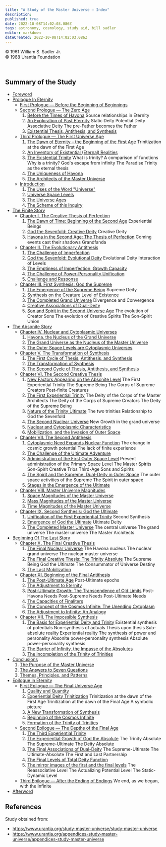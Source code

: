 ```yaml
---
title: "A Study of the Master Universe — Index"
description: 
published: true
date: 2022-10-08T14:02:03.086Z
tags: astronomy, cosmology, study aid, bill sadler
editor: markdown
dateCreated: 2022-10-08T14:02:03.086Z
---
```


<p class="v-card v-sheet theme--light grey lighten-3 px-2">© 1961 William S. Sadler Jr.<br>© 1968 Urantia Foundation</p>

<br>

## Summary of the Study

* [Foreword](/en/article/William_S_Sadler_Jr/Study_of_the_Master_Universe/Foreword)
* [Prologue In Eternity](/en/article/William_S_Sadler_Jr/Study_of_the_Master_Universe/Prologue_in_eternity)
    * [First Prologue — Before the Beginning of Beginnings](/en/article/William_S_Sadler_Jr/Study_of_the_Master_Universe/Prologue_1)
    * [Second Prologue — The Zero Age](/en/article/William_S_Sadler_Jr/Study_of_the_Master_Universe/Prologue_2)
        1. [Before the Times of Havona](/en/article/William_S_Sadler_Jr/Study_of_the_Master_Universe/Prologue_2#h-1-before-the-times-of-havona)
            Source relationships in Eternity
        2. [An Exploration of Past Eternity](/en/article/William_S_Sadler_Jr/Study_of_the_Master_Universe/Prologue_2#h-2-an-exploration-of-past-eternity)
            Static Deity
            Potential Deity
            Associative Deity
            The pre-Father becomes the Father
        3. [Existential Thesis, Antithesis, and Synthesis](/en/article/William_S_Sadler_Jr/Study_of_the_Master_Universe/Prologue_2#h-3-existential-thesis-antithesis-and-synthesis)
    * [Third Prologue — The First Universe Age](/en/article/William_S_Sadler_Jr/Study_of_the_Master_Universe/Prologue_3)
        1. [The Dawn of Eternity – the Beginning of the First Age](/en/article/William_S_Sadler_Jr/Study_of_the_Master_Universe/Prologue_3#h-1-the-dawn-of-eternity-the-beginning-of-the-first-age)
            Trinitization at the dawn of the First Age
        2. [An Inventory of Existential (Eternal) Realities](/en/article/William_S_Sadler_Jr/Study_of_the_Master_Universe/Prologue_3#h-2-an-inventory-of-existential-eternal-realities)
        3. [The Existential Trinity](/en/article/William_S_Sadler_Jr/Study_of_the_Master_Universe/Prologue_3#h-3-the-existential-trinity)
            What is trinity?
            A comparison of functions
            Why is a trinity?
            God's escape from infinity
            The Paradise Trinity as the eternal thesis
        4. [The Uniqueness of Havona](/en/article/William_S_Sadler_Jr/Study_of_the_Master_Universe/Prologue_3#h-4-the-uniqueness-of-havona)
        5. [The Architects of the Master Universe](/en/article/William_S_Sadler_Jr/Study_of_the_Master_Universe/Prologue_3#h-5-the-architects-of-the-master-universe)
    * [Introduction](/en/article/William_S_Sadler_Jr/Study_of_the_Master_Universe/Introduction)
        1. [The Uses of the Word "Universe"](/en/article/William_S_Sadler_Jr/Study_of_the_Master_Universe/Introduction#h-1-the-uses-of-the-word-universe)
        2. [Universe Space Levels](/en/article/William_S_Sadler_Jr/Study_of_the_Master_Universe/Introduction#h-2-universe-space-levels)
        3. [The Universe Ages](/en/article/William_S_Sadler_Jr/Study_of_the_Master_Universe/Introduction#h-3-universe-ages)
        4. [The Scheme of this Inquiry](/en/article/William_S_Sadler_Jr/Study_of_the_Master_Universe/Introduction#h-4-the-scheme-of-this-inquiry)
* [The Finite Story](/en/article/William_S_Sadler_Jr/Study_of_the_Master_Universe/The_Finite_Story)
    * [Chapter I. The Creative Thesis of Perfection](/en/article/William_S_Sadler_Jr/Study_of_the_Master_Universe/1)
        1. [The Dawn of Time: Beginning of the Second Age](/en/article/William_S_Sadler_Jr/Study_of_the_Master_Universe/1#h-1-the-dawn-of-time-beginning-of-the-second-age)
            Experiential Beings
        2. [God the Sevenfold: Creative Deity](/en/article/William_S_Sadler_Jr/Study_of_the_Master_Universe/1#h-2-god-the-sevenfold-creative-deity)
            Creative Deity
        3. [Havona in the Second Age: The Thesis of Perfection](/en/article/William_S_Sadler_Jr/Study_of_the_Master_Universe/1#h-3-havona-in-the-second-age-the-thesis-of-perfection)
            Coming events cast their shadows
            Grandfanda
    * [Chapter II. The Evolutionary Antithesis](/en/article/William_S_Sadler_Jr/Study_of_the_Master_Universe/2)
        1. [The Challenge of Imperfection](/en/article/William_S_Sadler_Jr/Study_of_the_Master_Universe/2#h-1-the-challenge-of-imperfection)
        2. [God the Sevenfold: Evolutional Deity](/en/article/William_S_Sadler_Jr/Study_of_the_Master_Universe/2#h-2-god-the-sevenfold-evolutional-deity)
            Evolutional Deity
            Interaction of Levels
        3. [The Emptiness of Imperfection: Growth Capacity](/en/article/William_S_Sadler_Jr/Study_of_the_Master_Universe/2#h-3-the-emptiness-of-imperfection-growth-capacity)
        4. [The Challenge of Power-Personality Unification](/en/article/William_S_Sadler_Jr/Study_of_the_Master_Universe/2#h-4-the-challenge-of-power-personality-unification)
        5. [Challenge and Response](/en/article/William_S_Sadler_Jr/Study_of_the_Master_Universe/2#h-5-challenge-and-response)
    * [Chapter III. First Synthesis: God the Supreme](/en/article/William_S_Sadler_Jr/Study_of_the_Master_Universe/3)
        1. [The Emergence of the Supreme Being](/en/article/William_S_Sadler_Jr/Study_of_the_Master_Universe/3#h-1-the-emergence-of-the-supreme-being)
            Supreme Deity
        2. [Synthesis on the Creature Level of Existence](/en/article/William_S_Sadler_Jr/Study_of_the_Master_Universe/3#h-2-synthesis-on-the-creature-level-of-existence)
        3. [The Completed Grand Universe](/en/article/William_S_Sadler_Jr/Study_of_the_Master_Universe/3#h-3-the-completed-grand-universe)
            Divergence and Convergence
        4. [Creative Associations of Dual-Deity](/en/article/William_S_Sadler_Jr/Study_of_the_Master_Universe/3#h-4-creative-associations-of-dual-deity)
        5. [Son and Spirit in the Second Universe Age](/en/article/William_S_Sadler_Jr/Study_of_the_Master_Universe/3#h-5-son-and-spirit-in-the-second-universe-age)
            The evolution of Creator Sons
            The evolution of Creative Spirits
            The Son-Spirit Union
* [The Absonite Story](/en/article/William_S_Sadler_Jr/Study_of_the_Master_Universe/The_Absonite_Story)
    * [Chapter IV. Nuclear and Cytoplasmic Universes](/en/article/William_S_Sadler_Jr/Study_of_the_Master_Universe/4)
        1. [Havona, the Nucleus of the Grand Universe](/en/article/William_S_Sadler_Jr/Study_of_the_Master_Universe/4#h-1-havona-the-nucleus-of-the-grand-universe)
        2. [The Grand Universe as the Nucleus of the Master Universe](/en/article/William_S_Sadler_Jr/Study_of_the_Master_Universe/4#h-2-the-grand-universe-as-the-nucleus-of-the-master-universe)
        3. [The Outer Space Levels are Cytoplasmic Universes](/en/article/William_S_Sadler_Jr/Study_of_the_Master_Universe/4#h-3-the-outer-space-levels-are-cytoplasmic-universes)
    * [Chapter V. The Transformation of Synthesis](/en/article/William_S_Sadler_Jr/Study_of_the_Master_Universe/5)
        1. [The First Cycle of Thesis, Antithesis, and Synthesis](/en/article/William_S_Sadler_Jr/Study_of_the_Master_Universe/5#h-1-the-first-cycle-of-thesis-antithesis-and-synthesis)
        2. [The Transformation of Synthesis](/en/article/William_S_Sadler_Jr/Study_of_the_Master_Universe/5#h-2-the-transformation-of-synthesis)
        3. [The Second Cycle of Thesis, Antithesis, and Synthesis](/en/article/William_S_Sadler_Jr/Study_of_the_Master_Universe/5#h-3-the-second-cycle-of-thesis-antithesis-and-synthesis)
    * [Chapter VI. The Second Creative Thesis](/en/article/William_S_Sadler_Jr/Study_of_the_Master_Universe/6)
        1. [New Factors Appearing on the Absonite Level](/en/article/William_S_Sadler_Jr/Study_of_the_Master_Universe/6#h-1-new-factors-appearing-on-the-absonite-level)
            The First Experiential Trinity
            The Supreme Being
            The Corps of Supreme Creators
            Post-finite Creatures
        2. [The First Experiential Trinity](/en/article/William_S_Sadler_Jr/Study_of_the_Master_Universe/6#h-2-the-first-experiential-trinity)
            The Deity of the Corps of the Master Architects
            The Deity of the Corps of Supreme Creators
            The Deity of the Supreme Being
        3. [Nature of the Trinity Ultimate](/en/article/William_S_Sadler_Jr/Study_of_the_Master_Universe/6#h-3-nature-of-the-trinity-ultimate)
            The two trinities
            Relationship to God the Sevenfold
        4. [The Second Nuclear Universe](/en/article/William_S_Sadler_Jr/Study_of_the_Master_Universe/6#h-4-the-second-nuclear-universe)
            New Growth in the grand universe
        5. [Nuclear and Cytoplasmic Characteristics](/en/article/William_S_Sadler_Jr/Study_of_the_Master_Universe/6#h-5-nuclear-and-cytoplasmic-characteristics)
        6. [Mobilization, and the Invasion of Outer Space](/en/article/William_S_Sadler_Jr/Study_of_the_Master_Universe/6#h-6-mobilization-and-the-invasion-of-outer-space)
    * [Chapter VII. The Second Antithesis](/en/article/William_S_Sadler_Jr/Study_of_the_Master_Universe/7)
        1. [Cytoplasmic Need Expands Nuclear Function](/en/article/William_S_Sadler_Jr/Study_of_the_Master_Universe/7#h-1-cytoplasmic-need-expands-nuclear-function)
            The change in cosmic growth potential
            The lack of finite experience
        2. [The Challenge of the Ultimate Adventure](/en/article/William_S_Sadler_Jr/Study_of_the_Master_Universe/7#h-2-the-challenge-of-the-ultimate-adventure)
        3. [Administration of the First Outer Space Level](/en/article/William_S_Sadler_Jr/Study_of_the_Master_Universe/7#h-3-administration-of-the-first-outer-space-level)
            Present administration of the Primary Space Level
            The Master Spirits
            Son-Spirit Creative Trios
            Third-Age Sons and Spirits
        4. [The Spirit and the Supreme: Dual-Deity in Outer Space](/en/article/William_S_Sadler_Jr/Study_of_the_Master_Universe/7#h-4-the-spirit-and-the-supreme-dual-deity-in-outer-space)
            The outer space activities of the Supreme
            The Spirit in outer space
        5. [Stages in the Emergence of the Ultimate](/en/article/William_S_Sadler_Jr/Study_of_the_Master_Universe/7#h-5-stages-in-the-emergence-of-the-ultimate)
    * [Chapter VIII. Master Universe Magnitudes](/en/article/William_S_Sadler_Jr/Study_of_the_Master_Universe/8)
        1. [Space Magnitudes of the Master Universe](/en/article/William_S_Sadler_Jr/Study_of_the_Master_Universe/8#h-1-space-magnitudes-of-the-master-universe)
        2. [Mass Magnitudes of the Master Universe](/en/article/William_S_Sadler_Jr/Study_of_the_Master_Universe/8#h-2-mass-magnitudes-of-the-master-universe)
        3. [Time Magnitudes of the Master Universe](/en/article/William_S_Sadler_Jr/Study_of_the_Master_Universe/8#h-3-time-magnitude-of-the-master-universe)
    * [Chapter IX. Second Synthesis: God the Ultimate](/en/article/William_S_Sadler_Jr/Study_of_the_Master_Universe/9)
        1. [Unification of the First Experiential Trinity](/en/article/William_S_Sadler_Jr/Study_of_the_Master_Universe/9#h-1-unification-of-the-first-experiential-trinity)
            Second Synthesis
        2. [Emergence of God the Ultimate](/en/article/William_S_Sadler_Jr/Study_of_the_Master_Universe/9#h-2-emergence-of-god-the--ultimate)
            Ultimate Deity
        3. [The Completed Master Universe](/en/article/William_S_Sadler_Jr/Study_of_the_Master_Universe/9#h-3-the-completed-master-universe)
            The central universe
            The grand universe
            The master universe
            The Master Architects
* [Beginning Of The Last Story](/en/article/William_S_Sadler_Jr/Study_of_the_Master_Universe/Beginning_of_the_Last_Story)
    * [Chapter X. The Final Creative Thesis](/en/article/William_S_Sadler_Jr/Study_of_the_Master_Universe/10)
        1. [The Final Nuclear Universe](/en/article/William_S_Sadler_Jr/Study_of_the_Master_Universe/10#h-1-the-final-nuclear-universe)
            The Havona nucleus
            The nuclear grand universe
            The nuclear master universe
        2. [The Final Creative Thesis: The Trinity Absolute](/en/article/William_S_Sadler_Jr/Study_of_the_Master_Universe/10#h-2-the-final-creative-thesis-the-trinity-absolute)
            The Supreme Being
            God the Ultimate
            The Consummator of Universe Destiny
        3. [The Last Mobilization](/en/article/William_S_Sadler_Jr/Study_of_the_Master_Universe/10#h-3-the-last-mobilization)
    * [Chapter XI. Beginning of the Final Antithesis](/en/article/William_S_Sadler_Jr/Study_of_the_Master_Universe/11)
        1. [The Post-Ultimate Age](/en/article/William_S_Sadler_Jr/Study_of_the_Master_Universe/11#h-1-the-post-ultimate-age)
            Post-Ultimate epochs
        2. [The Adjustment to Eternity](/en/article/William_S_Sadler_Jr/Study_of_the_Master_Universe/11#h-2-the-adjustment-to-eternity)
        3. [Post-Ultimate Growth: The Transcendence of Old Limits](/en/article/William_S_Sadler_Jr/Study_of_the_Master_Universe/11#h-3-post-ultimate-growth-the-transcendence-of-old-limits)
            Post-Havona Needs
            Post-Supreme Needs
            Post-Ultimate Needs
        4. [The Capacities of Finaliters](/en/article/William_S_Sadler_Jr/Study_of_the_Master_Universe/11#h-4-the-capacities-of-finaliters)
        5. [The Concept of the Cosmos Infinite: The Unending Cytoplasm](/en/article/William_S_Sadler_Jr/Study_of_the_Master_Universe/11#h-5-the-concept-of-the-cosmos-infinite-the-unending-cytoplasm)
        6. [The Adjustment to Infinity: An Analogy](/en/article/William_S_Sadler_Jr/Study_of_the_Master_Universe/11#h-6-the-adjustment-to-infinity-an-analogy)
    * [Chapter XII. The Impossible Synthesis](/en/article/William_S_Sadler_Jr/Study_of_the_Master_Universe/12)
        1. [The Basis for Experiential Deity and Trinity](/en/article/William_S_Sadler_Jr/Study_of_the_Master_Universe/12#h-1-the-basis-for-experiential-deity-and-trinity)
            Existential synthesis of potentials
            Non-synthesis of actuals
            Thesis upon thesis
            Sub-absolute reality
            Experiential reality
            The synthesis of power and personality
            Absonite power-personality synthesis
            Absolute power-personality synthesis
        2. [The Barrier of Infinity, the Impasse of the Absolutes](/en/article/William_S_Sadler_Jr/Study_of_the_Master_Universe/12#h-2-the-barrier-of-infinity-the-impasse-of-the-absolutes)
        3. [The Incompletion of the Trinity of Trinities](/en/article/William_S_Sadler_Jr/Study_of_the_Master_Universe/12#h-3-the-incompletion-of-the-trinity-of-trinities)
* [Conclusions](/en/article/William_S_Sadler_Jr/Study_of_the_Master_Universe/Conclusions)
    1. [The Purpose of the Master Universe](/en/article/William_S_Sadler_Jr/Study_of_the_Master_Universe/Conclusions#h-1-the-purpose-of-the-master-universe)
    2. [The Answers to Seven Questions](/en/article/William_S_Sadler_Jr/Study_of_the_Master_Universe/Conclusions#h-2-the-answers-to-seven-questions)
    3. [Themes, Principles, and Patterns](/en/article/William_S_Sadler_Jr/Study_of_the_Master_Universe/Conclusions#h-3-themes-principles-and-patterns)
* [Epilogue in Eternity](/en/article/William_S_Sadler_Jr/Study_of_the_Master_Universe/Conclusions)
    * [First Epilogue — The Final Universe Age](/en/article/William_S_Sadler_Jr/Study_of_the_Master_Universe/Epilogue_1)
        1. [Quality and Quantity](/en/article/William_S_Sadler_Jr/Study_of_the_Master_Universe/Epilogue_1#h-1-quality-and-quantity)
        2. [Experiential Deity Trinitization](/en/article/William_S_Sadler_Jr/Study_of_the_Master_Universe/Epilogue_1#h-2-experiential-deity-trinitization)
            Trinitization at the dawn of the First Age
            Trinitization at the dawn of the Final Age
            A symbolic picture
        3. [A New Transformation of Synthesis](/en/article/William_S_Sadler_Jr/Study_of_the_Master_Universe/Epilogue_1#h-3-a-new-transformation-of-synthesis)
        4. [Beginning of the Cosmos Infinite](/en/article/William_S_Sadler_Jr/Study_of_the_Master_Universe/Epilogue_1#h-4-beginning-of-the-cosmos-infinite)
        5. [Formation of the Trinity of Trinities](/en/article/William_S_Sadler_Jr/Study_of_the_Master_Universe/Epilogue_1#h-5-formation-of-the-trinity-of-trinities)
    * [Second Epilogue — The Depths of the Final Age](/en/article/William_S_Sadler_Jr/Study_of_the_Master_Universe/Epilogue_2)
        1. [The Third Experiential Trinity](/en/article/William_S_Sadler_Jr/Study_of_the_Master_Universe/Epilogue_2#h-1-the-third-experiential-trinity)
        2. [The Experiential Growth of God the Absolute](/en/article/William_S_Sadler_Jr/Study_of_the_Master_Universe/Epilogue_2#h-2-the-experiential-growth-of-god-the-absolute)
            The Trinity Absolute
            The Supreme-Ultimate
            The Deity Absolute
        3. [The Final Associations of Dual-Deity](/en/article/William_S_Sadler_Jr/Study_of_the_Master_Universe/Epilogue_2#h-3-the-final-associations-of-dual-deity)
            The Supreme-Ultimate
            The Ultimate-Absolute
            The First and Last Partnership
        4. [The Final Levels of Total Deity Function](/en/article/William_S_Sadler_Jr/Study_of_the_Master_Universe/Epilogue_2#h-4-the-final-levels-of-total-deity-function)
        5. [The mirror images of the first and the final levels](/en/article/William_S_Sadler_Jr/Study_of_the_Master_Universe/Epilogue_2#h-5-the-mirror-images-of-the-first-and-the-final-levels)
            The Reassociative Level
            The Actualizing Potential Level
            The Static-Dynamic Level
    * [Third Epilogue — After the Ending of Endings](/en/article/William_S_Sadler_Jr/Study_of_the_Master_Universe/Epilogue_3)
        We end, as we began, with the Infinite
* [Afterword](/en/article/William_S_Sadler_Jr/Study_of_the_Master_Universe/Afterword)
## References

Study obtained from:
- https://www.urantia.org/study-master-universe/study-master-universe
- https://www.urantia.org/appendices-study-master-universe/appendices-study-master-universe





